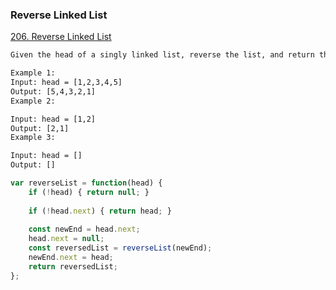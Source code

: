 ### Reverse Linked List
[206. Reverse Linked List](https://leetcode.com/problems/reverse-linked-list/)

```html
Given the head of a singly linked list, reverse the list, and return the reversed list.

Example 1:
Input: head = [1,2,3,4,5]
Output: [5,4,3,2,1]
Example 2:

Input: head = [1,2]
Output: [2,1]
Example 3:

Input: head = []
Output: []
```

```javascript
var reverseList = function(head) {
    if (!head) { return null; }
    
    if (!head.next) { return head; }
    
    const newEnd = head.next;
    head.next = null;
    const reversedList = reverseList(newEnd);
    newEnd.next = head;
    return reversedList;
};
```
